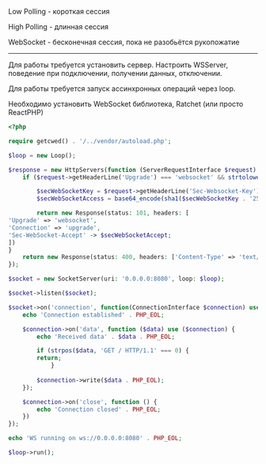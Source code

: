 Low Polling - короткая сессия

High Polling - длинная сессия

WebSocket - бесконечная сессия, пока не разобьётся рукопожатие

----

Для работы требуется установить сервер. Настроить WSServer, поведение при подключении, получении данных, отключении.

Для работы требуется запуск ассинхронных операций через loop.

Необходимо установить WebSocket библиотека, Ratchet (или просто ReactPHP)

```php
<?php

require getcwed() . '/../vendor/autoload.php';

$loop = new Loop();

$response = new HttpServers(function (ServerRequestInterface $request) {
	if ($request->getHeaderLine('Upgrade') === 'websocket' && strtolower($rquest->getHeaderLine('Connection')) === 'upgrade') {

		$secWebSocketKey = $request->getHeaderLine('Sec-Websocket-Key');
		$secWebSocketAccess = base64_encode(sha1($secWebSocketKey . '258EAFA5-E914-47DA-95CA-C5AB0DC85B11', true));

		return new Response(status: 101, headers: [
'Upgrade' => 'websocket',
'Connection' => 'upgrade',
'Sec-WebSocket-Accept' -> $secWebSocketAccept;
])
}
	return new Response(status: 400, headers: ['Content-Type' => 'text/plain'], body: 'Invalid socket key');
});

$socket = new SocketServer(uri: '0.0.0.0:8080', loop: $loop);

$socket->listen($socket);

$socket->on('connection', function(ConnectionInterface $connection) use ($loop) {
	echo 'Connection established' . PHP_EOL;

	$connection->on('data', function ($data) use ($connection) {
		echo 'Received data' . $data . PHP_EOL;

		if (strpos($data, 'GET / HTTP/1.1' === 0) {
		return;
			}
		
		$connection->write($data . PHP_EOL);
	});

	$connection->on('close', function () {
		echo 'Connection closed' . PHP_EOL;
	})
});

echo 'WS running on ws://0.0.0.0:8080' . PHP_EOL;

$loop->run();
```